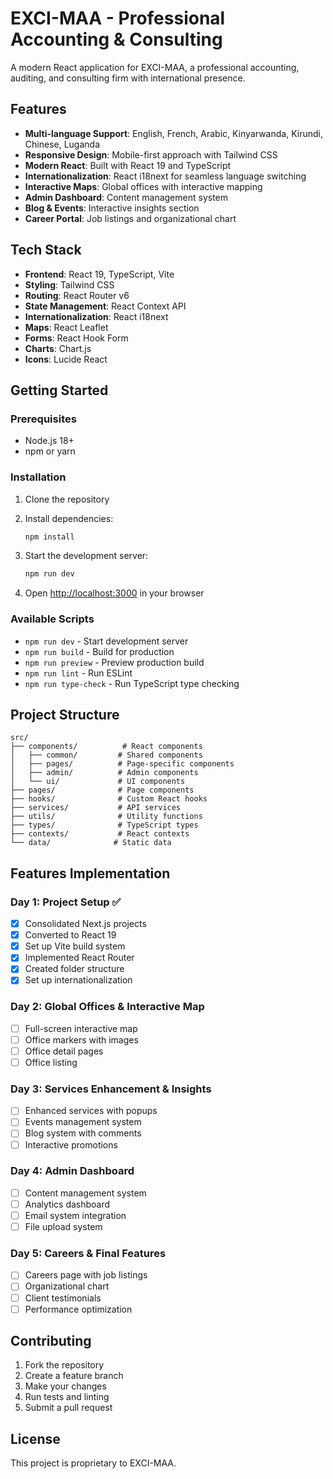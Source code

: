 # EXCI-MAA - Professional Accounting & Consulting

A modern React application for EXCI-MAA, a professional accounting, auditing, and consulting firm with international presence.

## Features

- **Multi-language Support**: English, French, Arabic, Kinyarwanda, Kirundi, Chinese, Luganda
- **Responsive Design**: Mobile-first approach with Tailwind CSS
- **Modern React**: Built with React 19 and TypeScript
- **Internationalization**: React i18next for seamless language switching
- **Interactive Maps**: Global offices with interactive mapping
- **Admin Dashboard**: Content management system
- **Blog & Events**: Interactive insights section
- **Career Portal**: Job listings and organizational chart

## Tech Stack

- **Frontend**: React 19, TypeScript, Vite
- **Styling**: Tailwind CSS
- **Routing**: React Router v6
- **State Management**: React Context API
- **Internationalization**: React i18next
- **Maps**: React Leaflet
- **Forms**: React Hook Form
- **Charts**: Chart.js
- **Icons**: Lucide React

## Getting Started

### Prerequisites

- Node.js 18+ 
- npm or yarn

### Installation

1. Clone the repository
2. Install dependencies:
   ```bash
   npm install
   ```

3. Start the development server:
   ```bash
   npm run dev
   ```

4. Open [http://localhost:3000](http://localhost:3000) in your browser

### Available Scripts

- `npm run dev` - Start development server
- `npm run build` - Build for production
- `npm run preview` - Preview production build
- `npm run lint` - Run ESLint
- `npm run type-check` - Run TypeScript type checking

## Project Structure

```
src/
├── components/          # React components
│   ├── common/         # Shared components
│   ├── pages/          # Page-specific components
│   ├── admin/          # Admin components
│   └── ui/             # UI components
├── pages/              # Page components
├── hooks/              # Custom React hooks
├── services/           # API services
├── utils/              # Utility functions
├── types/              # TypeScript types
├── contexts/           # React contexts
└── data/              # Static data
```

## Features Implementation

### Day 1: Project Setup ✅
- [x] Consolidated Next.js projects
- [x] Converted to React 19
- [x] Set up Vite build system
- [x] Implemented React Router
- [x] Created folder structure
- [x] Set up internationalization

### Day 2: Global Offices & Interactive Map
- [ ] Full-screen interactive map
- [ ] Office markers with images
- [ ] Office detail pages
- [ ] Office listing

### Day 3: Services Enhancement & Insights
- [ ] Enhanced services with popups
- [ ] Events management system
- [ ] Blog system with comments
- [ ] Interactive promotions

### Day 4: Admin Dashboard
- [ ] Content management system
- [ ] Analytics dashboard
- [ ] Email system integration
- [ ] File upload system

### Day 5: Careers & Final Features
- [ ] Careers page with job listings
- [ ] Organizational chart
- [ ] Client testimonials
- [ ] Performance optimization

## Contributing

1. Fork the repository
2. Create a feature branch
3. Make your changes
4. Run tests and linting
5. Submit a pull request

## License

This project is proprietary to EXCI-MAA.